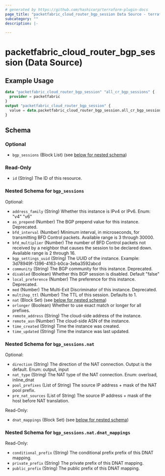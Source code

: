 ```yaml
---
# generated by https://github.com/hashicorp/terraform-plugin-docs
page_title: "packetfabric_cloud_router_bgp_session Data Source - terraform-provider-packetfabric"
subcategory: ""
description: |-
  
---
```


# packetfabric_cloud_router_bgp_session (Data Source)



## Example Usage

```terraform
data "packetfabric_cloud_router_bgp_session" "all_cr_bgp_sessions" {
  provider = packetfabric
}
output "packetfabric_cloud_router_bgp_session" {
  value = data.packetfabric_cloud_router_bgp_session.all_cr_bgp_sessions
}
```


<!-- schema generated by tfplugindocs -->
## Schema

### Optional

- `bgp_sessions` (Block List) (see [below for nested schema](#nestedblock--bgp_sessions))

### Read-Only

- `id` (String) The ID of this resource.

<a id="nestedblock--bgp_sessions"></a>
### Nested Schema for `bgp_sessions`

Optional:

- `address_family` (String) Whether this instance is IPv4 or IPv6.
		Enum: "v4" "v6"
- `as_prepend` (Number) The BGP prepend value for this instance. Deprecated.
- `bfd_interval` (Number) Minimum interval, in microseconds, for transmitting BFD Control packets.
		Available range is 3 through 30000.
- `bfd_multiplier` (Number) The number of BFD Control packets not received by a neighbor that causes the session to be declared down.
		Available range is 2 through 16.
- `bgp_settings_uuid` (String) The UUID of the instance.
		Example: 3d78949f-1396-4163-b0ca-3eba3592abcd
- `community` (String) The BGP community for this instance. Deprecated.
- `disabled` (Boolean) Whether this BGP session is disabled.
		Default "false"
- `local_preference` (Number) The preference for this instance. Deprecated.
- `med` (Number) The Multi-Exit Discriminator of this instance. Deprecated.
- `multihop_ttl` (Number) The TTL of this session.
		Defaults to 1.
- `nat` (Block Set) (see [below for nested schema](#nestedblock--bgp_sessions--nat))
- `orlonger` (Boolean) Whether to use exact match or longer for all prefixes.
- `remote_address` (String) The cloud-side address of the instance.
- `remote_asn` (Number) The cloud-side ASN of the instance.
- `time_created` (String) Time the instance was created.
- `time_updated` (String) Time the instance was last updated.

<a id="nestedblock--bgp_sessions--nat"></a>
### Nested Schema for `bgp_sessions.nat`

Optional:

- `direction` (String) The direction of the NAT connection. Output is the default.
		Enum: output, input
- `nat_type` (String) The NAT type of the NAT connection. 
		Enum: overload, inline_dnat
- `pool_prefixes` (List of String) The source IP address + mask of the NAT pool prefix.
- `pre_nat_sources` (List of String) The source IP address + mask of the host before NAT translation.

Read-Only:

- `dnat_mappings` (Block Set) (see [below for nested schema](#nestedblock--bgp_sessions--nat--dnat_mappings))

<a id="nestedblock--bgp_sessions--nat--dnat_mappings"></a>
### Nested Schema for `bgp_sessions.nat.dnat_mappings`

Read-Only:

- `conditional_prefix` (String) The conditional prefix prefix of this DNAT mapping.
- `private_prefix` (String) The private prefix of this DNAT mapping.
- `public_prefix` (String) The public prefix of this DNAT mapping.




